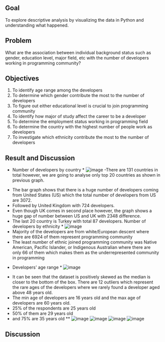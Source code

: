 ## Goal
To explore descriptive analysis by visualizing the data in Python and understanding what happened.
## Problem
What are the association between individual background status such as gender, education level, major field, etc with the number of developers working in programming community?
## Objectives
1. To identify age range among the developers
2. To determine which gender contribute the most to the number of developers
3. To figure out either educational level is crucial to join programming community
4. To identify how major of study affect the career to be a developer
5. To determine the employment status working in programming field
6. To determine the country with the highest number of people work as developers
7. To investigate which ethnicity contribute the most to the number of developers
## Result and Discussion
* Number of developers by country *
![image](https://github.com/deelaaa/Data-Science-Project/assets/129021858/7d27bcdc-a18c-4a29-9099-075c0d65499e)
-There are 131 countries in total however, we are going to analyse only top 20 countries as shown in previous graph.
- The bar graph shows that there is a huge number of developers coming from United States (US) which the total number of developers from US are 3072.
- Followed by United Kingdom with 724 developers.
- Even though UK comes in second place however, the graph shows a huge gap of number between US and UK with 2348 difference.
- The last 20 country is Turkey with total 87 developers.
   Number of developers by ethnicity *
![image](https://github.com/deelaaa/Data-Science-Project/assets/129021858/3bb77d66-2091-4373-8de3-f4c080e8127f)
- Majority of the developers are from white/European descent where there are 6924 of them represent programming community
- The least number of ethnic joined programming community was Native American, Pacific Islander, or Indigenous Australian where there are only 66 of them which makes them as the underrepresented community in programming
* Developers' age range *
![image](https://github.com/deelaaa/Data-Science-Project/assets/129021858/b0ba1922-0122-4e92-9f1b-2ceff2c15c5b)
- It can be seen that the dataset is positively skewed as the median is closer to the bottom of the box.
 There are 12 outliers which represent the rare ages of the developers where we rarely found a developer aged above 48 years old.
- The min age of developers are 16 years old and the max age of developers are 60 years old.
- 25% of the respondents are 25 years old
- 50% of them are 29 years old
- and 75% are 35 years old
** 
![image](https://github.com/deelaaa/Data-Science-Project/assets/129021858/cc28360a-6bf4-4ee2-95b6-d08c00968f66)
![image](https://github.com/deelaaa/Data-Science-Project/assets/129021858/b8feaf5f-7cf1-454c-8bac-83799e75d454)
![image](https://github.com/deelaaa/Data-Science-Project/assets/129021858/1d99bcc1-6b3d-4a15-ba51-640b983f39a0)
![image](https://github.com/deelaaa/Data-Science-Project/assets/129021858/eb108b03-40b9-4ab5-8e06-1fcbbdefb2f2)
## Discussion

